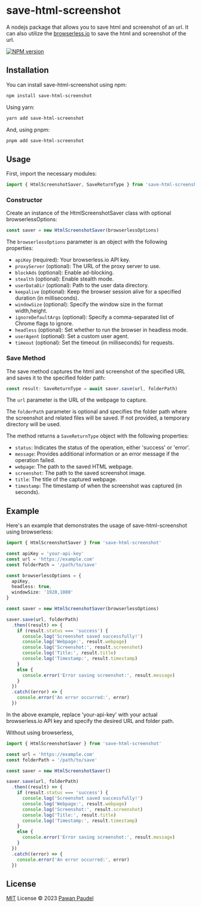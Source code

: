 # save-html-screenshot

A nodejs package that allows you to save html and screenshot of an url. It can also utilize the [browserless.io](https://browserless.io) to save the html and screenshot of the url.

[![NPM version](https://img.shields.io/npm/v/save-html-screenshot?color=a1b858&label=)](https://www.npmjs.com/package/save-html-screenshot)

## Installation

You can install save-html-screenshot using npm:

```sh
npm install save-html-screenshot 
```

Using yarn:

```sh
yarn add save-html-screenshot 
```

And, using pnpm:

```sh
pnpm add save-html-screenshot 
```

## Usage

First, import the necessary modules:

```ts
import { HtmlScreenshotSaver, SaveReturnType } from 'save-html-screenshot'
```

### Constructor

Create an instance of the HtmlScreenshotSaver class with optional browserlessOptions:

```ts
const saver = new HtmlScreenshotSaver(browserlessOptions)
```

The `browserlessOptions` parameter is an object with the following properties:

- `apiKey` (required): Your browserless.io API key.
- `proxyServer` (optional): The URL of the proxy server to use.
- `blockAds` (optional): Enable ad-blocking.
- `stealth` (optional): Enable stealth mode.
- `userDataDir` (optional): Path to the user data directory.
- `keepalive` (optional): Keep the browser session alive for a specified duration (in milliseconds).
- `windowSize` (optional): Specify the window size in the format width,height.
- `ignoreDefaultArgs` (optional): Specify a comma-separated list of Chrome flags to ignore.
- `headless` (optional): Set whether to run the browser in headless mode.
- `userAgent` (optional): Set a custom user agent.
- `timeout` (optional): Set the timeout (in milliseconds) for requests.

### Save Method

The save method captures the html and screenshot of the specified URL and saves it to the specified folder path:

```ts
const result: SaveReturnType = await saver.save(url, folderPath)
```

The `url` parameter is the URL of the webpage to capture.

The `folderPath` parameter is optional and specifies the folder path where the screenshot and related files will be saved. If not provided, a temporary directory will be used.

The method returns a `SaveReturnType` object with the following properties:

- `status`: Indicates the status of the operation, either 'success' or 'error'.
- `message`: Provides additional information or an error message if the operation failed.
- `webpage`: The path to the saved HTML webpage.
- `screenshot`: The path to the saved screenshot image.
- `title`: The title of the captured webpage.
- `timestamp`: The timestamp of when the screenshot was captured (in seconds).

## Example

Here's an example that demonstrates the usage of save-html-screenshot using browserless:

```ts
import { HtmlScreenshotSaver } from 'save-html-screenshot'

const apiKey = 'your-api-key'
const url = 'https://example.com'
const folderPath = '/path/to/save'

const browserlessOptions = {
  apiKey,
  headless: true,
  windowSize: '1920,1080'
}

const saver = new HtmlScreenshotSaver(browserlessOptions)

saver.save(url, folderPath)
  .then((result) => {
    if (result.status === 'success') {
      console.log('Screenshot saved successfully!')
      console.log('Webpage:', result.webpage)
      console.log('Screenshot:', result.screenshot)
      console.log('Title:', result.title)
      console.log('Timestamp:', result.timestamp)
    }
    else {
      console.error('Error saving screenshot:', result.message)
    }
  })
  .catch((error) => {
    console.error('An error occurred:', error)
  })
```

In the above example, replace 'your-api-key' with your actual browserless.io API key and specify the desired URL and folder path.

Without using browserless,

```ts
import { HtmlScreenshotSaver } from 'save-html-screenshot'

const url = 'https://example.com'
const folderPath = '/path/to/save'

const saver = new HtmlScreenshotSaver()

saver.save(url, folderPath)
  .then((result) => {
    if (result.status === 'success') {
      console.log('Screenshot saved successfully!')
      console.log('Webpage:', result.webpage)
      console.log('Screenshot:', result.screenshot)
      console.log('Title:', result.title)
      console.log('Timestamp:', result.timestamp)
    }
    else {
      console.error('Error saving screenshot:', result.message)
    }
  })
  .catch((error) => {
    console.error('An error occurred:', error)
  })
```

## License

[MIT](./LICENSE) License © 2023 [Pawan Paudel](https://github.com/pawanpaudel93)
